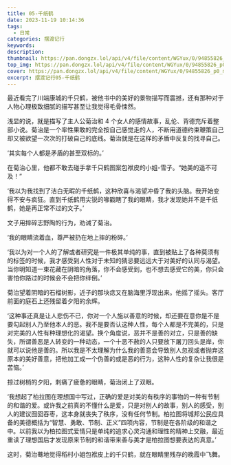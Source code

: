 ```yaml
---
title: 05-千纸鹤
date: 2023-11-19 10:14:36
tags:
  - 日常
categories: 摆渡记行
keywords:
description:
thumbnail: https://pan.dongzx.lol/api/v4/file/content/WGYux/0/94855826_p0_master1200.jpg?sign=6KrAlVGpy9FZOwCl0bWgxSD4nbpxQ5OvxrXfFa4mN_0%3D%3A0
top_img: https://pan.dongzx.lol/api/v4/file/content/WGYux/0/94855826_p0_master1200.jpg?sign=6KrAlVGpy9FZOwCl0bWgxSD4nbpxQ5OvxrXfFa4mN_0%3D%3A0
cover: https://pan.dongzx.lol/api/v4/file/content/WGYux/0/94855826_p0_master1200.jpg?sign=6KrAlVGpy9FZOwCl0bWgxSD4nbpxQ5OvxrXfFa4mN_0%3D%3A0
excerpt: 摆渡记行05-千纸鹤
---
```


最近看完了川端康城的千只鹤，被他书中的美好的景物描写而震撼，还有那种对于人物心理极致细腻的描写甚至让我觉得毛骨悚然。

浅显的说，就是描写了主人公菊治和 4 个女人的感情故事，乱伦、背德充斥着整部小说。菊治是一个率性果敢的完全按自己感觉走的人，不断用道德约束鞭策自己却又被欲望一次次的打破自己的底线。菊治就是在这样的矛盾中反复的找寻自己。

‘其实每个人都是矛盾的甚至双标的。’

在菊治心里，他都不敢去碰手拿千只鹤图案包袱皮的小姐-雪子。“她美的遥不可及！”

‘我以为我找到了洁白无暇的千纸鹤，这种欣喜与渴望冲昏了我的头脑。我开始变得不安与疯狂。直到千纸鹤用尖锐的喙戳瞎了我的眼睛，我才发现她并不是千纸鹤，她是再正常不过的文子。’

文子用摔碎志野陶的行为，劝诫了菊治。

‘我的眼睛流着血，尊严被扔在地上摔的粉碎。’

‘我以为对一个人的了解或者研究是一件极其单纯的事，直到被贴上了各种莫须有的标签的时候，我才感受到人性对于未知的猜忌要远远大于对美好的认同与渴望。当你明知道一束花藏在阴暗的角落，你不会感受到，也不想去感受它的美，你只会害怕你路过的时候会不会把你绊倒。’

菊治望着阴暗的石榴树影，近子的那块痣又在脑海里浮现出来。他摇了摇头。客厅前面的庭石上还残留着夕阳的余辉。

‘这种事还真是让人悲伤不已，你对一个人施以善意的时候，却还要在意你是不是要勾起别人乃至他本人的恶。我不是要否认这种人性，每个人都是不完美的，只是对完美的人性有种理想化的渴望。换个角度说，恶并不是善的对立，只是善的缺失，所谓善恶是人转变的一种动态，一个十恶不赦的人只要放下屠刀回头是岸，你就可以说他是善的。所以我是不太理解为什么我的善意会导致别人忽视或者抛弃这原本的美好善意，把他加工成一个伪善的或是恶的行为，这种人性的复杂让我很是苦恼。’

掠过树梢的夕阳，刺痛了疲惫的眼睛，菊治闭上了双眼。

‘我想起了柏拉图在理想国中写过，正确的爱是对美的有秩序的事物的一种有节制的和谐的爱。或许我之前真的不懂什么是爱，只是对别人的故事，别人的感受，别人的建议囫囵吞枣，这本身就丧失了秩序，没有任何节制。柏拉图将城邦公民应具备的美德概括为“智慧、勇敢、节制、正义”四项内容，节制是在各阶级的和谐之中。以前我以为柏拉图式爱情只是单纯的追求心灵沟通和理性的精神上交融，最近重读了理想国后才发现原来节制的和谐带来善与美才是柏拉图想要表达的真意。’

这时，菊治蓦地觉得稻村小姐包袱皮上的千只鹤，就在眼睛里残存的晚霞中飞舞。
